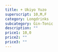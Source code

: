 ```yaml
---
title: + Ukiyo Yuzo
superscript: 10,M,F
category: Longdrinks
subcategory: Gin-Tonic
description: ""
price1: 10,0
price2: ""
price3: ""
---
```

